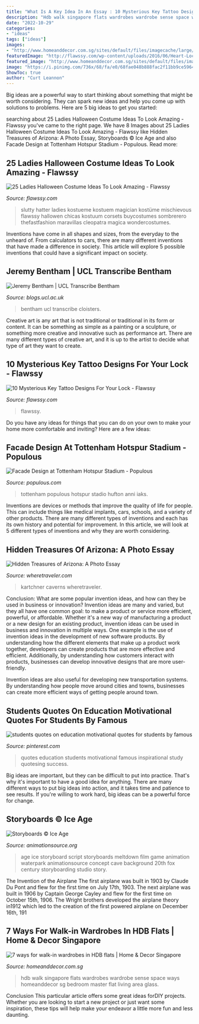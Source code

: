 ```yaml
---
title: "What Is A Key Idea In An Essay : 10 Mysterious Key Tattoo Designs For Your Lock"
description: "Hdb walk singapore flats wardrobes wardrobe sense space ways homeanddecor sg bedroom master flat living area glass"
date: "2022-10-29"
categories:
- "ideas"
tags: ["ideas"]
images:
- "http://www.homeanddecor.com.sg/sites/default/files/imagecache/large/prof/2013/11/17610-space-sense-photo-1-9.jpg"
featuredImage: "http://flawssy.com/wp-content/uploads/2016/06/Heart-Lock-and-Key-Tattoo-Designs.jpg"
featured_image: "http://www.homeanddecor.com.sg/sites/default/files/imagecache/large/prof/2013/11/17610-space-sense-photo-1-9.jpg"
image: "https://i.pinimg.com/736x/68/fa/e0/68fae048b888fac2f11bb9ce59648783.jpg"
ShowToc: true
author: "Curt Leannon"
---
```



Big ideas are a powerful way to start thinking about something that might be worth considering. They can spark new ideas and help you come up with solutions to problems. Here are 5 big ideas to get you started: 

	

		
searching about 25 Ladies Halloween Costume Ideas To Look Amazing - Flawssy you've came to the right page. We have 8 Images about 25 Ladies Halloween Costume Ideas To Look Amazing - Flawssy like Hidden Treasures of Arizona: A Photo Essay, Storyboards © Ice Age and also Facade Design at Tottenham Hotspur Stadium - Populous. Read more:
		
    
## 25 Ladies Halloween Costume Ideas To Look Amazing - Flawssy

<img loading=lazy src="https://www.flawssy.com/wp-content/uploads/2016/05/slutty-halloween-costumes-Halloween-party-costume-ideas.jpg" onerror="this.onerror=null;this.src='https://tse2.mm.bing.net/th?id=OIP.VVCkYU8iSCaCyBbt8heTYAHaRc&amp;pid=15.1';" alt="25 Ladies Halloween Costume Ideas To Look Amazing - Flawssy">

_Source: flawssy.com_

>slutty hatter ladies kostueme kostuem magician kostüme mischievous flawssy hallowen chicas kostuum corsets buycostumes sombrerero thefastfashion maravillas cleopatra magica wondercostumes. 

	

Inventions have come in all shapes and sizes, from the everyday to the unheard of. From calculators to cars, there are many different inventions that have made a difference in society. This article will explore 5 possible inventions that could have a significant impact on society.

    
## Jeremy Bentham | UCL Transcribe Bentham

<img loading=lazy src="https://blogs.ucl.ac.uk/transcribe-bentham/files/2010/04/Auto-Icon.jpg" onerror="this.onerror=null;this.src='https://tse4.mm.bing.net/th?id=OIP.7iUz6m5-WmX7APYMozvOPgHaJN&amp;pid=15.1';" alt="Jeremy Bentham | UCL Transcribe Bentham">

_Source: blogs.ucl.ac.uk_

>bentham ucl transcribe cloisters. 

	

Creative art is any art that is not traditional or traditional in its form or content. It can be something as simple as a painting or a sculpture, or something more creative and innovative such as performance art. There are many different types of creative art, and it is up to the artist to decide what type of art they want to create.

    
## 10 Mysterious Key Tattoo Designs For Your Lock - Flawssy

<img loading=lazy src="http://flawssy.com/wp-content/uploads/2016/06/Heart-Lock-and-Key-Tattoo-Designs.jpg" onerror="this.onerror=null;this.src='https://tse4.mm.bing.net/th?id=OIP.kA8L3EVANrJRyXaFChtiJgHaJ6&amp;pid=15.1';" alt="10 Mysterious Key Tattoo Designs For Your Lock - Flawssy">

_Source: flawssy.com_

>flawssy. 

	

Do you have any ideas for things that you can do on your own to make your home more comfortable and inviting? Here are a few ideas: 

    
## Facade Design At Tottenham Hotspur Stadium - Populous

<img loading=lazy src="https://populous.com/wp-content/uploads/2019/04/facade-design6-768x1137.jpg" onerror="this.onerror=null;this.src='https://tse4.mm.bing.net/th?id=OIP.smBBqoSrv5il11ADHEZ0BwHaK9&amp;pid=15.1';" alt="Facade Design at Tottenham Hotspur Stadium - Populous">

_Source: populous.com_

>tottenham populous hotspur stadio hufton anni iaks. 

	

Inventions are devices or methods that improve the quality of life for people. This can include things like medical implants, cars, schools, and a variety of other products. There are many different types of inventions and each has its own history and potential for improvement. In this article, we will look at 5 different types of inventions and why they are worth considering.

    
## Hidden Treasures Of Arizona: A Photo Essay

<img loading=lazy src="https://www.wheretraveler.com/sites/default/files/jim_david_photo_416672-edit.jpg" onerror="this.onerror=null;this.src='https://tse1.mm.bing.net/th?id=OIP.NTj_74gynEs6iCw47AlZOAHaFS&amp;pid=15.1';" alt="Hidden Treasures of Arizona: A Photo Essay">

_Source: wheretraveler.com_

>kartchner caverns wheretraveler. 

	

Conclusion: What are some popular invention ideas, and how can they be used in business or innovation?
Invention ideas are many and varied, but they all have one common goal: to make a product or service more efficient, powerful, or affordable. Whether it's a new way of manufacturing a product or a new design for an existing product, invention ideas can be used in business and innovation in multiple ways.
One example is the use of invention ideas in the development of new software products. By understanding how the different elements that make up a product work together, developers can create products that are more effective and efficient. Additionally, by understanding how customers interact with products, businesses can develop innovative designs that are more user-friendly.

Invention ideas are also useful for developing new transportation systems. By understanding how people move around cities and towns, businesses can create more efficient ways of getting people around town.

    
## Students Quotes On Education Motivational Quotes For Students By Famous

<img loading=lazy src="https://i.pinimg.com/736x/68/fa/e0/68fae048b888fac2f11bb9ce59648783.jpg" onerror="this.onerror=null;this.src='https://tse3.mm.bing.net/th?id=OIP.Rmxjr-F2Tqx-cuBDNR_wDgHaLH&amp;pid=15.1';" alt="students quotes on education motivational quotes for students by famous">

_Source: pinterest.com_

>quotes education students motivational famous inspirational study quotesing success. 

	

Big ideas are important, but they can be difficult to put into practice. That's why it's important to have a good idea for anything. There are many different ways to put big ideas into action, and it takes time and patience to see results. If you're willing to work hard, big ideas can be a powerful force for change.

    
## Storyboards © Ice Age

<img loading=lazy src="https://www.animationsource.org/sites_content/age_de_glace/img_site/5959/bm_020wp_ckfinal_20copy.jpg" onerror="this.onerror=null;this.src='https://tse1.mm.bing.net/th?id=OIP.NfCJXFujU85hahFarxKMYQHaFE&amp;pid=15.1';" alt="Storyboards © Ice Age">

_Source: animationsource.org_

>age ice storyboard script storyboards meltdown film game animation waterpark animationsource concept cave background 20th fox century storyboarding studio story. 

	

The Invention of the Airplane
The first airplane was built in 1903 by Claude Du Pont and flew for the first time on July 17th, 1903. The next airplane was built in 1906 by Captain George Cayley and flew for the first time on October 15th, 1906. The Wright brothers developed the airplane theory in1912 which led to the creation of the first powered airplane on December 16th, 191
    
## 7 Ways For Walk-in Wardrobes In HDB Flats | Home &amp; Decor Singapore

<img loading=lazy src="http://www.homeanddecor.com.sg/sites/default/files/imagecache/large/prof/2013/11/17610-space-sense-photo-1-9.jpg" onerror="this.onerror=null;this.src='https://tse3.mm.bing.net/th?id=OIP.CreikEANbHhTsyRz9cNSpgHaLH&amp;pid=15.1';" alt="7 ways for walk-in wardrobes in HDB flats | Home &amp; Decor Singapore">

_Source: homeanddecor.com.sg_

>hdb walk singapore flats wardrobes wardrobe sense space ways homeanddecor sg bedroom master flat living area glass. 

	

Conclusion
This particular article offers some great ideas forDIY projects. Whether you are looking to start a new project or just want some inspiration, these tips will help make your endeavor a little more fun and less daunting.

